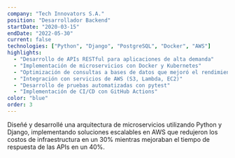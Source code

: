 ```yaml
---
company: "Tech Innovators S.A."
position: "Desarrollador Backend"
startDate: "2020-03-15"
endDate: "2022-05-30"
current: false
technologies: ["Python", "Django", "PostgreSQL", "Docker", "AWS"]
highlights:
  - "Desarrollo de APIs RESTful para aplicaciones de alta demanda"
  - "Implementación de microservicios con Docker y Kubernetes"
  - "Optimización de consultas a bases de datos que mejoró el rendimiento en un 40%"
  - "Integración con servicios de AWS (S3, Lambda, EC2)"
  - "Desarrollo de pruebas automatizadas con pytest"
  - "Implementación de CI/CD con GitHub Actions"
color: "blue"
order: 3
---
```


Diseñé y desarrollé una arquitectura de microservicios utilizando Python y Django, implementando soluciones escalables en AWS que redujeron los costos de infraestructura en un 30% mientras mejoraban el tiempo de respuesta de las APIs en un 40%.
